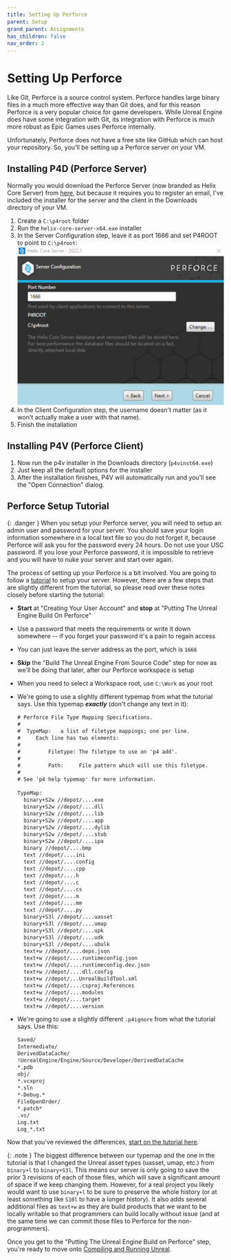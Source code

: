 ```yaml
---
title: Setting Up Perforce
parent: Setup
grand_parent: Assignments
has_children: false
nav_order: 2
---
```


# Setting Up Perforce

Like Git, Perforce is a source control system. Perforce handles large binary files in a much more effective way than Git does, and for this reason Perforce is a very popular choice for game developers. While Unreal Engine does have some integration with Git, its integration with Perforce is much more robust as Epic Games uses Perforce internally.

Unfortunately, Perforce does not have a free site like GitHub which can host your repository. So, you'll be setting up a Perforce server on your VM.

## Installing P4D (Perforce Server)

Normally you would download the Perforce Server (now branded as Helix Core Server) from [here](https://www.perforce.com/downloads), but because it requires you to register an email, I've included the installer for the server and the client in the Downloads directory of your VM.

1. Create a `C:\p4root` folder
2. Run the `helix-core-server-x64.exe` installer
3. In the Server Configuration step, leave it as port 1666 and set P4ROOT to point to `C:\p4root`:
   <img src="images/00/2.png" alt="P4 Server Configuration" style="zoom: 50%;" />
4. In the Client Configuration step, the username doesn't matter (as it won't actually make a user with that name).
5. Finish the installation

## Installing P4V (Perforce Client)

1. Now run the p4v installer in the Downloads directory (`p4vinst64.exe`)
2. Just keep all the default options for the installer
3. After the installation finishes, P4V will automatically run and you'll see the "Open Connection" dialog.

## Perforce Setup Tutorial

{: .danger }
When you setup your Perforce server, you will need to setup an admin user and password for your server. You should save your login information somewhere in a local text file so you do not forget it, because Perforce will ask you for the password every 24 hours. Do not use your USC password. If you lose your Perforce password, it is impossible to retrieve and you will have to nuke your server and start over again.

The process of setting up your Perforce is a bit involved. You are going to follow a [tutorial](https://allarsblog.com/2017/04/05/populating-perforce-with-an-unreal-engine-source-build/) to setup your server. However, there are a few steps that are slightly different from the tutorial, so please read over these notes closely before starting the tutorial:

- **Start** at "Creating Your User Account" and **stop** at "Putting The Unreal Engine Build On Perforce"

- Use a password that meets the requirements or write it down somewhere -- if you forget your password it's a pain to regain access

- You can just leave the server address as the port, which is `1666`

- **Skip** the "Build The Unreal Engine From Source Code" step for now as we'll be doing that later, after our Perforce workspace is setup

- When you need to select a Workspace root, use `C:\Work` as your root

- We're going to use a slightly different typemap from what the tutorial says. Use this typemap ***exactly*** (don't change any text in it):
  ```
  # Perforce File Type Mapping Specifications.
  #
  #  TypeMap:	a list of filetype mappings; one per line.
  #		Each line has two elements:
  #
  #  		Filetype: The filetype to use on 'p4 add'.
  #
  #  		Path:     File pattern which will use this filetype.
  #
  # See 'p4 help typemap' for more information.
  
  TypeMap:
  	binary+S2w //depot/....exe
  	binary+S2w //depot/....dll
  	binary+S2w //depot/....lib
  	binary+S2w //depot/....app
  	binary+S2w //depot/....dylib
  	binary+S2w //depot/....stub
  	binary+S2w //depot/....ipa
  	binary //depot/....bmp
  	text //depot/....ini
  	text //depot/....config
  	text //depot/....cpp
  	text //depot/....h
  	text //depot/....c
  	text //depot/....cs
  	text //depot/....m
  	text //depot/....mm
  	text //depot/....py
  	binary+S3l //depot/....uasset
  	binary+S3l //depot/....umap
  	binary+S3l //depot/....upk
  	binary+S3l //depot/....udk
  	binary+S3l //depot/....ubulk
  	text+w //depot/....deps.json
  	text+w //depot/....runtimeconfig.json
  	text+w //depot/....runtimeconfig.dev.json
  	text+w //depot/....dll.config
  	text+w //depot/...UnrealBuildTool.xml
  	text+w //depot/....csproj.References
  	text+w //depot/....modules
  	text+w //depot/....target
  	text+w //depot/....version
  ```

- We're going to use a slightly different `.p4ignore` from what the tutorial says. Use this: 

  ```
  Saved/
  Intermediate/
  DerivedDataCache/
  !UnrealEngine/Engine/Source/Developer/DerivedDataCache
  *.pdb
  obj/
  *.vcxproj
  *.sln
  *-Debug.*
  FileOpenOrder/
  *.patch*
  .vs/
  Log.txt
  Log_*.txt
  ```

Now that you've reviewed the differences, [start on the tutorial here](https://allarsblog.com/2017/04/05/populating-perforce-with-an-unreal-engine-source-build/).

{: .note }
The biggest difference between our typemap and the one in the tutorial is that I changed the Unreal asset types (uasset, umap, etc.) from `binary+l` to `binary+S3l`. This means our server is only going to save the prior 3 revisions of each of those files, which will save a significant amount of space if we keep changing them. However, for a real project you likely would want to use `binary+l` to be sure to preserve the whole history (or at least something like `S10l` to have a longer history). It also adds several additional files as `text+w` as they are build products that we want to be locally writable so that programmers can build locally without issue (and at the same time we can commit those files to Perforce for the non-programmers).

Once you get to the "Putting The Unreal Engine Build on Perforce" step, you're ready to move onto [Compiling and Running Unreal](00-03.html).
